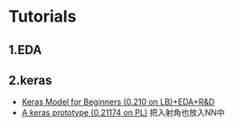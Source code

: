 # Tutorials
## 1.EDA

## 2.keras
- [Keras Model for Beginners (0.210 on LB)+EDA+R&D](https://www.kaggle.com/devm2024/keras-model-for-beginners-0-210-on-lb-eda-r-d)
- [A keras prototype (0.21174 on PL)](https://www.kaggle.com/knowledgegrappler/a-keras-prototype-0-21174-on-pl) 把入射角也放入NN中

